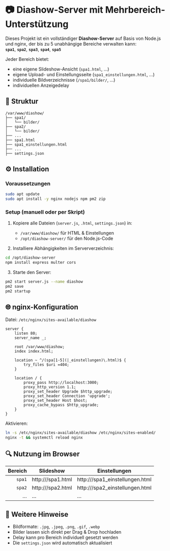 # 📷 Diashow-Server mit Mehrbereich-Unterstützung

Dieses Projekt ist ein vollständiger **Diashow-Server** auf Basis von Node.js und nginx, der bis zu 5 unabhängige Bereiche verwalten kann:  
**`spa1`**, **`spa2`**, **`spa3`**, **`spa4`**, **`spa5`**

Jeder Bereich bietet:
- eine eigene Slideshow-Ansicht (`spa1.html`, …)
- eigene Upload- und Einstellungsseite (`spa1_einstellungen.html`, …)
- individuelle Bildverzeichnisse (`/spa1/bilder/`, …)
- individuellen Anzeigedelay

## 📁 Struktur

```
/var/www/diashow/
├── spa1/
│   └── bilder/
├── spa2/
│   └── bilder/
├── ...
├── spa1.html
├── spa1_einstellungen.html
├── ...
├── settings.json
```

## ⚙️ Installation

### Voraussetzungen

```bash
sudo apt update
sudo apt install -y nginx nodejs npm pm2 zip
```

### Setup (manuell oder per Skript)

1. Kopiere alle Dateien (`server.js`, `.html`, `settings.json`) in:
   - `/var/www/diashow/` für HTML & Einstellungen
   - `/opt/diashow-server/` für den Node.js-Code

2. Installiere Abhängigkeiten im Serververzeichnis:

```bash
cd /opt/diashow-server
npm install express multer cors
```

3. Starte den Server:

```bash
pm2 start server.js --name diashow
pm2 save
pm2 startup
```

## 🌐 nginx-Konfiguration

Datei: `/etc/nginx/sites-available/diashow`

```nginx
server {
    listen 80;
    server_name _;

    root /var/www/diashow;
    index index.html;

    location ~ ^/(spa[1-5](|_einstellungen)\.html)$ {
        try_files $uri =404;
    }

    location / {
        proxy_pass http://localhost:3000;
        proxy_http_version 1.1;
        proxy_set_header Upgrade $http_upgrade;
        proxy_set_header Connection 'upgrade';
        proxy_set_header Host $host;
        proxy_cache_bypass $http_upgrade;
    }
}
```

Aktivieren:

```bash
ln -s /etc/nginx/sites-available/diashow /etc/nginx/sites-enabled/
nginx -t && systemctl reload nginx
```

## 🔍 Nutzung im Browser

| Bereich | Slideshow                    | Einstellungen                      |
|--------:|------------------------------|------------------------------------|
| `spa1`  | http://<server>/spa1.html    | http://<server>/spa1_einstellungen.html |
| `spa2`  | http://<server>/spa2.html    | http://<server>/spa2_einstellungen.html |
| …       | …                            | …                                  |

## 🧼 Weitere Hinweise

- Bildformate: `.jpg`, `.jpeg`, `.png`, `.gif`, `.webp`
- Bilder lassen sich direkt per Drag & Drop hochladen
- Delay kann pro Bereich individuell gesetzt werden
- Die `settings.json` wird automatisch aktualisiert
